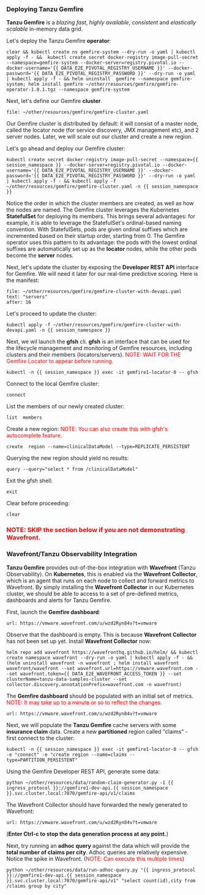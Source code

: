 
### Deploying Tanzu Gemfire

**Tanzu Gemfire** is a _blazing fast_, _highly available_, _consistent_ and _elastically scalable_ in-memory data grid.

Let's deploy the Tanzu Gemfire **operator**:

```execute
clear && kubectl create ns gemfire-system --dry-run -o yaml | kubectl apply -f - &&  kubectl create secret docker-registry image-pull-secret --namespace=gemfire-system --docker-server=registry.pivotal.io --docker-username='{{ DATA_E2E_PIVOTAL_REGISTRY_USERNAME }}' --docker-password='{{ DATA_E2E_PIVOTAL_REGISTRY_PASSWORD }}' --dry-run -o yaml | kubectl apply -f - && helm uninstall  gemfire --namespace gemfire-system; helm install gemfire ~/other/resources/gemfire/gemfire-operator-1.0.1.tgz --namespace gemfire-system
```

Next, let's define our Gemfire **cluster**. 
```editor:open-file
file: ~/other/resources/gemfire/gemfire-cluster.yaml
```

Our Gemfire cluster is distributed by default: it will consist of a master node, called the locator node (for service discovery, JMX management etc), and 2 server nodes. Later, we will scale out our cluster and create a new region.

Let's go ahead and deploy our Gemfire cluster:
```execute
kubectl create secret docker-registry image-pull-secret --namespace={{ session_namespace }} --docker-server=registry.pivotal.io --docker-username='{{ DATA_E2E_PIVOTAL_REGISTRY_USERNAME }}' --docker-password='{{ DATA_E2E_PIVOTAL_REGISTRY_PASSWORD }}' --dry-run -o yaml | kubectl apply -f - && kubectl apply -f ~/other/resources/gemfire/gemfire-cluster.yaml -n {{ session_namespace }}
```

Notice the order in which the cluster members are created, as well as how the nodes are named. The Gemfire cluster leverages the Kubernetes **StatefulSet** for deploying its members. This brings several advantages: for example, it is able to leverage the StatefulSet's ordinal-based naming convention. With StatefulSets, pods are given ordinal suffixes which are incremented based on their startup order, starting from 0. The Gemfire operator uses this pattern to its advantage: the pods with the lowest ordinal suffixes are automatically set up as the **locator** nodes, while the other pods become the **server** nodes. 

Next, let's update  the cluster by exposing the **Developer REST API** interface for Gemfire. We will need it later for our real-time predictive scoring. Here is the manifest:
```editor:select-matching-text
file: ~/other/resources/gemfire/gemfire-cluster-with-devapi.yaml
text: "servers"
after: 16
```

Let's proceed to update the cluster:
```execute
kubectl apply -f ~/other/resources/gemfire/gemfire-cluster-with-devapi.yaml -n {{ session_namespace }}
```

Next, we wil launch the **gfsh** cli. **gfsh** is an interface that can be used for the lifecycle management and monitoring of Gemfire resources, including clusters and their members (locators/servers).
<font color="red">NOTE: WAIT FOR THE Gemfire Locator to appear before running.</font>
```execute
kubectl -n {{ session_namespace }} exec -it gemfire1-locator-0 -- gfsh
```

Connect  to the local Gemfire cluster:
```execute
connect
```

List the members of our newly created cluster:
```execute
list  members
```

Create a new region: <font color="red">NOTE: You can also create this with gfsh's autocomplete feature.</font>
```execute
create  region --name=clinicalDataModel --type=REPLICATE_PERSISTENT
```

Querying the new region should yield no results:
```execute
query --query="select * from /clinicalDataModel"
```

Exit the gfsh shell:
```execute
exit
```

Clear before proceeding:
```execute
clear
```

<h3><font color="red">NOTE: SKIP the section below if you are not demonstrating Wavefront.</font></h3>

### Wavefront/Tanzu Observability Integration

**Tanzu Gemfire** provides out-of-the-box integration with **Wavefront** (Tanzu Observability). On **Kubernetes**, this is enabled via the **Wavefront Collector**, which is an agent that runs on each node to collect and forward metrics to Wavefront. By simply installing the **Wavefront Collector** in our 
Kubernetes cluster, we should be able to access to a set of pre-defined metrics, dashboards and alerts for Tanzu Gemfire.

First, launch the **Gemfire dashboard**:
```dashboard:open-url
url: https://vmware.wavefront.com/u/wzd2Ryn84v?t=vmware
```

Observe that the dashboard is empty. This is because **Wavefront Collector** has not been set up yet. Install **Wavefront Collector** now:
```execute
helm repo add wavefront https://wavefronthq.github.io/helm/ && kubectl create namespace wavefront --dry-run -o yaml | kubectl apply -f - && (helm uninstall wavefront -n wavefront ; helm install wavefront wavefront/wavefront --set wavefront.url=https://vmware.wavefront.com --set wavefront.token={{ DATA_E2E_WAVEFRONT_ACCESS_TOKEN }} --set clusterName=tanzu-data-samples-cluster --set collector.discovery.annotationPrefix=wavefront.com -n wavefront)
```

The **Gemfire dashboard** should be populated with an initial set of metrics. <font color="red">NOTE: It may take up to a minute or so to reflect the changes.</font> 
```dashboard:open-url
url: https://vmware.wavefront.com/u/wzd2Ryn84v?t=vmware
```

Next, we will populate the **Tanzu Gemfire** cache servers with some **insurance claim** data.
Create a new **partitioned** region called "claims" - first connect to the cluster:
```execute
kubectl -n {{ session_namespace }} exec -it gemfire1-locator-0 -- gfsh -e "connect" -e "create region --name=claims --type=PARTITION_PERSISTENT"
```

Using the Gemfire Developer REST API, generate some data:
```execute
python ~/other/resources/data/random-claim-generator.py -1 {{ ingress_protocol }}://gemfire1-dev-api.{{ session_namespace }}.svc.cluster.local:7070/gemfire-api/v1/claims
```

The Wavefront Collector should have forwarded the newly generated to Wavefront:
```dashboard:open-url
url: https://vmware.wavefront.com/u/wzd2Ryn84v?t=vmware
```

(<b>Enter **Ctrl-c** to stop the data generation process at any point.</b>)

Next, try running an **adhoc query** against the data which will provide the **total number of claims per city**. Adhoc queries are relatively expensive. Notice the spike in Wavefront. (<font color="red">NOTE: Can execute this multiple times</font>)
```execute
python ~/other/resources/data/run-adhoc-query.py "{{ ingress_protocol }}://gemfire1-dev-api.{{ session_namespace }}.svc.cluster.local:7070/gemfire-api/v1" "select count(id),city from /claims group by city"
```